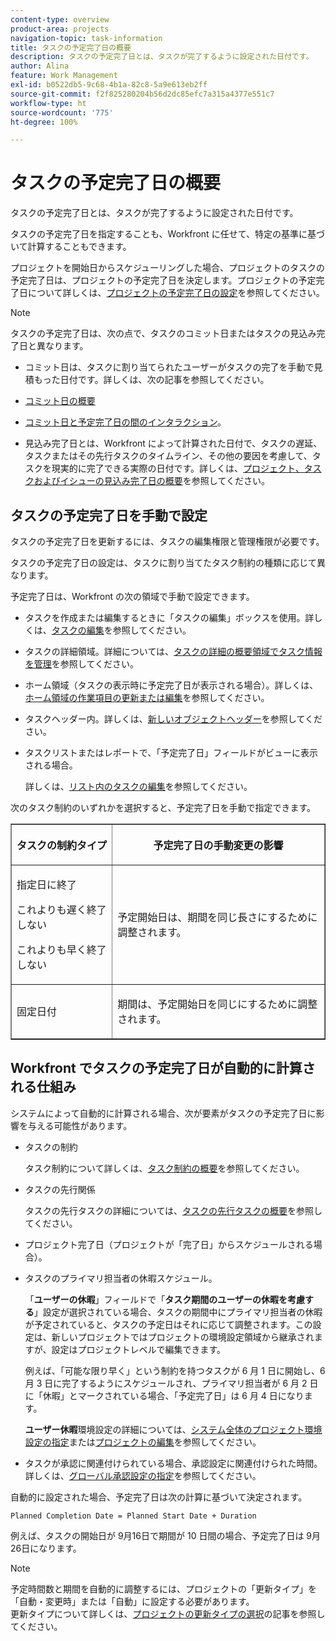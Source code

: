```yaml
---
content-type: overview
product-area: projects
navigation-topic: task-information
title: タスクの予定完了日の概要
description: タスクの予定完了日とは、タスクが完了するように設定された日付です。
author: Alina
feature: Work Management
exl-id: b0522db5-9c68-4b1a-82c8-5a9e613eb2ff
source-git-commit: f2f825280204b56d2dc85efc7a315a4377e551c7
workflow-type: ht
source-wordcount: '775'
ht-degree: 100%

---
```


# タスクの予定完了日の概要

タスクの予定完了日とは、タスクが完了するように設定された日付です。

タスクの予定完了日を指定することも、Workfront に任せて、特定の基準に基づいて計算することもできます。 

プロジェクトを開始日からスケジューリングした場合、プロジェクトのタスクの予定完了日は、プロジェクトの予定完了日を決定します。プロジェクトの予定完了日について詳しくは、[プロジェクトの予定完了日の設定](../../../manage-work/projects/planning-a-project/project-planned-completion-date.md)を参照してください。

>[!NOTE]
>
>タスクの予定完了日は、次の点で、タスクのコミット日またはタスクの見込み完了日と異なります。
>
>* コミット日は、タスクに割り当てられたユーザーがタスクの完了を手動で見積もった日付です。詳しくは、次の記事を参照してください。
>
>* [コミット日の概要](../../../manage-work/projects/updating-work-in-a-project/overview-of-commit-dates.md)
>* [コミット日と予定完了日の間のインタラクション](../../../manage-work/projects/updating-work-in-a-project/interactions-between-commit-and-planned-completion-dates.md)。
>
>* 見込み完了日とは、Workfront によって計算された日付で、タスクの遅延、タスクまたはその先行タスクのタイムライン、その他の要因を考慮して、タスクを現実的に完了できる実際の日付です。詳しくは、[プロジェクト、タスクおよびイシューの見込み完了日の概要](../../../manage-work/projects/planning-a-project/project-projected-completion-date.md)を参照してください。
>

## タスクの予定完了日を手動で設定

タスクの予定完了日を更新するには、タスクの編集権限と管理権限が必要です。

タスクの予定完了日の設定は、タスクに割り当てたタスク制約の種類に応じて異なります。 

予定完了日は、Workfront の次の領域で手動で設定できます。

* タスクを作成または編集するときに「タスクの編集」ボックスを使用。詳しくは、[タスクの編集](../../../manage-work/tasks/manage-tasks/edit-tasks.md)を参照してください。
* タスクの詳細領域。詳細については、[タスクの詳細の概要領域でタスク情報を管理](../../../manage-work/tasks/manage-tasks/task-information-in-overview.md)を参照してください。
* ホーム領域（タスクの表示時に予定完了日が表示される場合）。詳しくは、[ホーム領域の作業項目の更新または編集](../../../workfront-basics/using-home/using-the-home-area/update-and-edit-work-item-home.md)を参照してください。
* タスクヘッダー内。詳しくは、[新しいオブジェクトヘッダー](../../../workfront-basics/the-new-workfront-experience/new-object-headers.md)を参照してください。
* タスクリストまたはレポートで、「予定完了日」フィールドがビューに表示される場合。

  詳しくは、[リスト内のタスクの編集](../../../manage-work/tasks/manage-tasks/edit-tasks-in-a-list.md)を参照してください。

次のタスク制約のいずれかを選択すると、予定完了日を手動で指定できます。

<table border="1" cellspacing="15" cellpadding="1"> 
 <col> 
 <col> 
 <thead> 
  <tr> 
   <th> <p><strong>タスクの制約タイプ</strong> </p> </th> 
   <th> <p><strong>予定完了日の手動変更の影響</strong> </p> </th> 
  </tr> 
 </thead> 
 <tbody> 
  <tr> 
   <td> <p>指定日に終了</p> <p>これよりも遅く終了しない</p> <p>これよりも早く終了しない</p> </td> 
   <td> <p><span class="s1">予定開始日は、期間を同じ長さにするために調整されます。</span> </p> </td> 
  </tr> 
  <tr> 
   <td> <p>固定日付</p> </td> 
   <td> <p>期間は、予定開始日を同じにするために調整されます。</p> </td> 
  </tr> 
 </tbody> 
</table>

## Workfront でタスクの予定完了日が自動的に計算される仕組み

システムによって自動的に計算される場合、次が要素がタスクの予定完了日に影響を与える可能性があります。

* タスクの制約

  タスク制約について詳しくは、[タスク制約の概要](../../../manage-work/tasks/task-constraints/task-constraint-overview.md)を参照してください。

* タスクの先行関係

  タスクの先行タスクの詳細については、[タスクの先行タスクの概要](../../../manage-work/tasks/use-prdcssrs/predecessors-overview.md)を参照してください。

* プロジェクト完了日（プロジェクトが「完了日」からスケジュールされる場合）。
* タスクのプライマリ担当者の休暇スケジュール。

  「**ユーザーの休暇**」フィールドで「**タスク期間のユーザーの休暇を考慮する**」設定が選択されている場合、タスクの期間中にプライマリ担当者の休暇が予定されていると、タスクの予定日はそれに応じて調整されます。この設定は、新しいプロジェクトではプロジェクトの環境設定領域から継承されますが、設定はプロジェクトレベルで編集できます。

  例えば、「可能な限り早く」という制約を持つタスクが 6 月 1 日に開始し、6 月 3 日に完了するようにスケジュールされ、プライマリ担当者が 6 月 2 日に「休暇」とマークされている場合、「予定完了日」は 6 月 4 日になります。

  **ユーザー休暇**&#x200B;環境設定の詳細については、[システム全体のプロジェクト環境設定の指定](../../../administration-and-setup/set-up-workfront/configure-system-defaults/set-project-preferences.md)または[プロジェクトの編集](../../../manage-work/projects/manage-projects/edit-projects.md)を参照してください。

* タスクが承認に関連付けられている場合、承認設定に関連付けられた時間。詳しくは、[グローバル承認設定の指定](../../../administration-and-setup/customize-workfront/configure-approval-milestone-processes/establish-approval-settings.md)を参照してください。

自動的に設定された場合、予定完了日は次の計算に基づいて決定されます。

```
Planned Completion Date = Planned Start Date + Duration
```

例えば、タスクの開始日が 9月16日で期間が 10 日間の場合、予定完了日は 9月26日になります。

>[!NOTE]
>
>予定時間数と期間を自動的に調整するには、プロジェクトの「更新タイプ」を「自動・変更時」または「自動」に設定する必要があります。\
>更新タイプについて詳しくは、[プロジェクトの更新タイプの選択](../../../manage-work/projects/manage-projects/select-project-update-type.md)の記事を参照してください。

